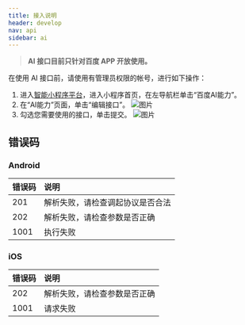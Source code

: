 ```yaml
---
title: 接入说明
header: develop
nav: api
sidebar: ai
---
```


> **AI 接口目前只针对百度 APP 开放使用。**

在使用 AI 接口前，请使用有管理员权限的帐号，进行如下操作：


1. 进入<a href="https://smartprogram.baidu.com/mappconsole/main/apps">智能小程序平台</a>，进入小程序首页，在左导航栏单击“百度AI能力”。
2. 在“AI能力”页面，单击“编辑接口”。
![图片](../../../../img/api/ai/ai01.png)
3. 勾选您需要使用的接口，单击提交。
![图片](https://b.bdstatic.com/searchbox/icms/searchbox/img/ai2020.png)


 ## 错误码



###  Android

|错误码|说明|
|:--|:--|
|201|解析失败，请检查调起协议是否合法|
|202|解析失败，请检查参数是否正确|
|1001|执行失败|

###  iOS

|错误码|说明|
|:--|:--|
|202|解析失败，请检查参数是否正确 |
|1001|请求失败|